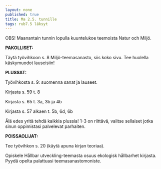 ```yaml
---
layout: none
published: true
title: Ma 2.5. tunnille
tags: rub7.5 läksyt
---
```

OBS! Maanantain tunnin lopulla kuuntelukoe teemoista Natur och Miljö.

**PAKOLLISET:**

Täytä työvihkoon s. 8 Miljö-teemasanasto, siis koko sivu. Tee huolella käskymuodot lauseisiin!

**PLUSSAT:**

Työvihkosta s. 9: suomenna sanat ja lauseet.

Kirjasta s. 59 t. 8

Kirjasta s. 65 t. 3a, 3b ja 4b

Kirjasta s. 57 alkaen t. 5b, 6d, 6b

Älä edes yritä tehdä kaikkia plussia! 1-3 on riittävä, valitse sellaiset jotka sinun oppimistasi palvelevat parhaiten.

**POISSAOLIJAT:**

Tee työvihkon s. 20 (käytä apuna kirjan teoriaa).

Opiskele Hållbar utveckling-teemasta osuus ekologisk hållbarhet kirjasta. Pyydä opelta palattuasi teemasanastomoniste.